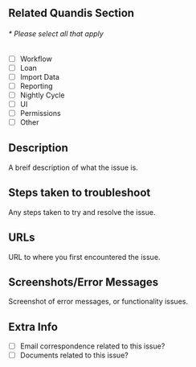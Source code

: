 ## Related Quandis Section
###### \* Please select all that apply
- [ ] Workflow
- [ ] Loan
- [ ] Import Data
- [ ] Reporting
- [ ] Nightly Cycle
- [ ] UI
- [ ] Permissions
- [ ] Other

## Description
A breif description of what the issue is.

## Steps taken to troubleshoot
Any steps taken to try and resolve the issue.

## URLs
URL to where you first encountered the issue.

## Screenshots/Error Messages
Screenshot of error messages, or functionality issues.

## Extra Info
- [ ] Email correspondence related to this issue?
- [ ] Documents related to this issue?
